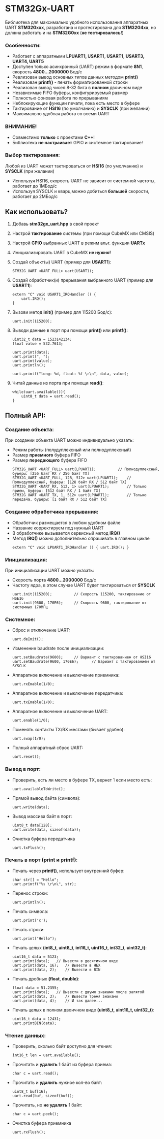 # STM32Gx-UART
Библиотека для максимально удобного использования аппаратных UART **STM32Gxxx**, разработана
и протестирована для **STM32G4xx**, но должна работать и на **STM32G0xx** (**не тестировалось!**)
### Особенности:
- Работает с аппаратными **LPUART1, USART1, USART1, USART3, UART4, UART5**
- Доступен только асинхронный (UART) режим в формате **8N1**, скорость **4800...2000000** Бод/с
- Реализован вывод основных типов данных методом **print()**
- Реализован **printf()** - печать форматированной строки
- Реализован вывод чисел 8-32 бита в **полном** двоичном виде 
- Независимые FIFO буферы, конфигурируемый размер 
- Полностью фоновая работа по прерываниям
- Неблокирующие функции печати, пока есть место в буфере
- Тактирование от **HSI16** (по умолчанию) и **SYSCLK** (при желании)
- Максимально удобная работа со всеми UART

### ВНИМАНИЕ!
- Совместимо **только** с проектами **C++**! 
- Библиотека **не настраивает** GPIO и системное тактирование!

### Выбор тактирования:
Любой из UART может тактироваться от **HSI16** (по умолчанию) и **SYSCLK** (при желании)
- Используя HSI16, скорость UART не зависит от системной частоты, работает до 1МБод/с
- Используя SYSCLK и кварц можно добиться **большей** скорости, работает до 2МБод/с 

## Как использовать?
1. Добавь **stm32gx_uart.hpp** в свой проект 
2. Настрой **тактирование** системы (при помощи CubeMX или CMSIS)
3. Настрой **GPIO** выбранных UART в режим альт. функции **UARTx**
4. Инициализировать UART в CubeMX **не нужно!**
5. Создай объект(ы) UART (пример для **USART1**):
	```
    STM32G_UART <UART_FULL> uart(USART1);	
    ``` 
6. Создай обработчик(и) прерывания выбранного UART (пример для **USART1**):
	```
    extern "C" void USART1_IRQHandler () {
		uart.IRQ();
	}
    ``` 
7. Вызови метод **init()** (пример для 115200 Бод/с):
	```
    uart.init(115200); 
    ``` 
8. Выводи данные в порт при помощи **print()** или **printf()**:
	```
	uint32_t data = 1523142134;
	float value = 532.7613;
	
	uart.print(data); 
	uart.print(", ");
	uart.print(value);
	uart.println();
	
	uart.printf("long: %d, float: %f \r\n", data, value); 
    ```

9. Читай данные из порта при помощи **read()**:
	```
	while(uart.available()){
		uint8_t data = uart.read();
	}	
    ```
## Полный API:
### Создание объекта:
При создании объекта UART можно индивидуально указать:
- Режим работы (полудуплексный или полнодуплексный)
- Размер **приемного** буфера FIFO 
- Размер **передающего** буфера FIFO
	```
	STM32G_UART <UART_FULL> uart(LPUART1);			// Полнодуплексный, буферы: [256 байт RX / 256 байт TX]
	STM32G_UART <UART_FULL, 128, 512> uart(LPUART1);	// Полнодуплексный, буферы: [128 байт RX / 512 байт TX]
	STM32G_UART <UART_RX, 512, 1> uart(LPUART1);		// Только прием, буферы: [512 байт RX / 1 байт TX]
	STM32G_UART <UART_TX, 1, 512> uart(LPUART1);		// Только передача, буферы: [1 байт RX / 512 байт TX]
    ```
### Создание обработчика прерывания:
- Обработчик размещается в любом удобном файле
- Название корректируем под нужный UART
- В обработчике вызывается сервисный метод **IRQ()**
- Метод **IRQ()** можно дополнительно опрашивать в главном цикле
	```
	extern "C" void LPUART1_IRQHandler () { uart.IRQ(); }
    ```
### Инициализация:
При инициализации UART можно указать:
- Скорость порта **4800...2000000** Бод/с
- Частоту ядра, в этом случае UART будет тактироваться от **SYSCLK**
	```
	uart.init(115200);			// Скорость 115200, тактирование от HSE16
	uart.init(9600, 170E6);		// Скорость 9600, тактирование от системных 170МГц
    ```
### Системное:
- Сброс и отключение UART:	
	```
	uart.deInit();
    ```
- Изменение baudrate после инициализации:
	```
	uart.setBaudrate(9600);		// Вариант с тактированием от HSI16
	uart.setBaudrate(9600, 170E6);		// Вариант с тактированием от SYSCLK
    ```	
- Аппаратное включение и выключение приемника:
	```
	uart.rxEnable(1/0);	
    ```	
- Аппаратное включение и выключение передатчика:
	```
	uart.txEnable(1/0);	
    ```	
- Аппаратное включение и выключение UART:
	```
	uart.enable(1/0);	
    ```	
- Поменять контакты TX/RX местами (бывает удобно):
	```
	uart.swap(1/0);
    ```
- Полный аппаратный сброс UART:
	```
	uart.reset();
    ```
### Вывод в порт:
- Проверить, есть ли место в буфере TX, вернет 1 если место есть:
	```
	uart.availableToWrite();
    ```
- Прямой вывод байта (символа):
	```
	uart.write(data);
    ```
- Вывод массива байт в порт:
	```
	uint8_t data[128];
	uart.write(data, sizeof(data));
    ```
- Очистка буфера передатчика
	```
	uart.txFlush();
    ```
### Печать в порт (print и printf):
- Печать через **printf()**, использует внутренний буфер:
	```
	char str[] = "Hello";
	uart.printf("%s \r\n\", str);
    ```
- Перенос строки:
	```
	uart.println();
    ```
- Печать символа:
	```
	uart.print('c');
    ```
- Печать строки:
	```
	uart.print("Hello");
    ```
- Печать целых **(int8_t, uint8_t, int16_t, uint16_t, int32_t, uint32_t)**:
	```
	uint16_t data = 5123;
	uart.print(data);	// Вывести в десятичном виде
	uart.print(data, 16);	// Вывести в HEX 
	uart.print(data, 2);	// Вывести в BIN  
    ```
- Печать дробных **(float, double)**:
	```
	float data = 51.2355;
	uart.print(data);	// Вывести с двумя знаками после запятой
	uart.print(data, 3);	// Вывести тремя знаками
	uart.print(data, 4);	// И так далее... 
    ```
- Печать целых в полном двоичном виде **(uint8_t, uint16_t, uint32_t)**:
	```
	uint16_t data = 12431;
	uart.printBIN(data);
    ```
### Чтение данных:
- Проверить, сколько байт доступно для чтения:
	```
	int16_t len = uart.available();
    ```
- Прочитать и **удалить** 1 байт из буфера приема:
	```
	char c = uart.read();
    ```
- Прочитать и **удалить** нужное кол-во байт:
	```
	uint8_t buf[16];
	uart.read(buf, sizeof(buf));
    ```
- Прочитать, но **не удалять** 1 байт:
	```
	char c = uart.peek();
    ```
- Очистка буфера приемника
	```
	uart.rxFlush();
    ```	
	

